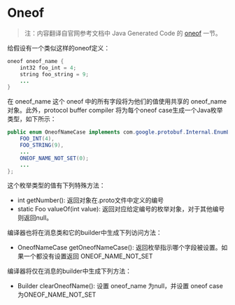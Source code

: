 Oneof
=========

> 注：内容翻译自官网参考文档中 Java Generated Code 的 [oneof](https://developers.google.com/protocol-buffers/docs/reference/java-generated#oneof) 一节。

给假设有一个类似这样的oneof定义：

```java
oneof oneof_name {
    int32 foo_int = 4;
    string foo_string = 9;
    ...
}
```

在 oneof_name 这个 oneof 中的所有字段将为他们的值使用共享的 oneof_name 对象。此外，protocol buffer compiler 将为每个oneof case生成一个Java枚举类型，如下所示：

```java
public enum OneofNameCase implements com.google.protobuf.Internal.EnumLite {
    FOO_INT(4),
    FOO_STRING(9),
    ...
    ONEOF_NAME_NOT_SET(0);
    ...
};
```

这个枚举类型的值有下列特殊方法：

- int getNumber(): 返回对象在.proto文件中定义的编号
- static Foo valueOf(int value): 返回对应给定编号的枚举对象，对于其他编号则返回null。

编译器也将在消息类和它的builder中生成下列访问方法：

- OneofNameCase getOneofNameCase(): 返回枚举指示哪个字段被设置。如果一个都没有设置返回 ONEOF_NAME_NOT_SET

编译器将仅在消息的builder中生成下列方法：

- Builder clearOneofName(): 设置 oneof_name 为null，并设置 oneof case 为ONEOF_NAME_NOT_SET
